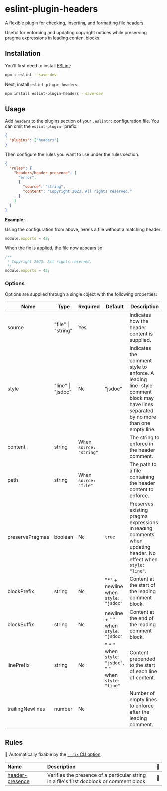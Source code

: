 # eslint-plugin-headers

A flexible plugin for checking, inserting, and formatting file headers.

Useful for enforcing and updating copyright notices while preserving
pragma expressions in leading content blocks.

## Installation

You'll first need to install [ESLint](https://eslint.org/):

```sh
npm i eslint --save-dev
```

Next, install `eslint-plugin-headers`:

```sh
npm install eslint-plugin-headers --save-dev
```

## Usage

Add `headers` to the plugins section of your `.eslintrc` configuration file. You can omit the `eslint-plugin-` prefix:

```json
{
  "plugins": ["headers"]
}
```

Then configure the rules you want to use under the rules section.

```json
{
  "rules": {
    "headers/header-presence": [
      "error",
      {
        "source": "string",
        "content": "Copyright 2023. All rights reserved."
      }
    ]
  }
}
```

**Example:**

Using the configuration from above, here's a file without a matching header:

```js
module.exports = 42;
```

When the fix is applied, the file now appears so:

```js
/**
 * Copyright 2023. All rights reserved.
 */
module.exports = 42;
```

### Options

Options are supplied through a single object with the following properties:

| Name             | Type               | Required                | Default                                                | Description                                                                                                                         |
| ---------------- | ------------------ | ----------------------- | ------------------------------------------------------ | ----------------------------------------------------------------------------------------------------------------------------------- |
| source           | "file" \| "string" | Yes                     |                                                        | Indicates how the header content is supplied.                                                                                       |
| style            | "line" \| "jsdoc"  | No                      | "jsdoc"                                                | Indicates the comment style to enforce. A leading line-style comment block may have lines separated by no more than one empty line. |
| content          | string             | When `source: "string"` |                                                        | The string to enforce in the header comment.                                                                                        |
| path             | string             | When `source: "file"`   |                                                        | The path to a file containing the header content to enforce.                                                                        |
| preservePragmas  | boolean            | No                      | `true`                                                 | Preserves existing pragma expressions in leading comments when updating header. No effect when `style: "line"`.                     |
| blockPrefix      | string             | No                      | "\*" + newline when `style: "jsdoc"`                   | Content at the start of the leading comment block.                                                                                  |
| blockSuffix      | string             | No                      | newline + " " when `style: "jsdoc"`                    | Content at the end of the leading comment block.                                                                                    |
| linePrefix       | string             | No                      | " \* " when `style: "jsdoc"`, " " when `style: "line"` | Content prepended to the start of each line of content.                                                                             |
| trailingNewlines | number             | No                      |                                                        | Number of empty lines to enforce after the leading comment.                                                                         |

## Rules

<!-- begin auto-generated rules list -->

🔧 Automatically fixable by the [`--fix` CLI option](https://eslint.org/docs/user-guide/command-line-interface#--fix).

| Name                                             | Description                                                                              | 🔧  |
| :----------------------------------------------- | :--------------------------------------------------------------------------------------- | :-- |
| [header-presence](docs/rules/header-presence.md) | Verifies the presence of a particular string in a file's first docblock or comment block | 🔧  |

<!-- end auto-generated rules list -->
